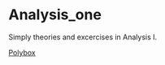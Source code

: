 # Analysis_one
Simply theories and excercises in Analysis I. 



[Polybox](https://polybox.ethz.ch/index.php/s/9RDWoQmMlU5Jhb1)

